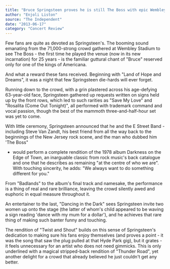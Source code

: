 ```yaml
---
title: "Bruce Springsteen proves he is still The Boss with epic Wembley Stadium set"
author: "Enjoli Liston"
source: "The Independent"
date: "2013-06-17"
category: "Concert Review"
---
```


Few fans are quite as devoted as Springsteen's. The booming sound emanating from the 71,000-strong crowd gathered at Wembley Stadium to see The Boss - the first time he played the venue (now in its new incarnation) for 25 years - is the familiar guttural chant of "Bruce" reserved only for one of the kings of Americana.

And what a reward these fans received. Beginning with "Land of Hope and Dreams", it was a night that few Springsteen die-hards will ever forget.

Running down to the crowd, with a grin plastered across his age-defying 63-year-old face, Springsteen gathered up requests written on signs held up by the front rows, which led to such rarities as "Save My Love" and "Rosalita (Come Out Tonight)", all performed with trademark command and vocal passion, though the best of the mammoth three-and-half-hour set was yet to come.

With little ceremony, Springsteen announced that he and the E Street Band - including Steve Van Zandt, his best friend from all the way back to the beginnings of the New Jersey rock scene, and the man who dubbed him 'The Boss"

- would perform a complete rendition of the 1978 album Darkness on the Edge of Town, an inarguable classic from rock music's back catalogue and one that he describes as remaining "at the centre of who we are". With touching sincerity, he adds: "We always want to do something different for you."

From "Badlands" to the album's final track and namesake, the performance is a thing of real and rare brilliance, leaving the crowd silently awed and euphoric in equal measure throughout it.

An entertainer to the last, "Dancing in the Dark" sees Springsteen invite two women up onto the stage (the latter of whom's child appeared to be waving a sign reading 'dance with my mum for a dollar'), and he achieves that rare thing of making such banter funny and touching.

The rendition of "Twist and Shout" builds on this sense of Springsteen's dedication to making sure his fans enjoy themselves (and proves a point \- it was the song that saw the plug pulled at that Hyde Park gig), but it grates - it feels unnecessary for an artist who does not need gimmicks. This is only underlined with a magical stripped-back rendition of "Thunder Road", yet another delight for a crowd that already believed he just couldn't get any better.